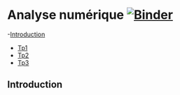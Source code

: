 # Analyse numérique [![Binder](https://mybinder.org/badge_logo.svg)](https://mybinder.org/v2/gh/SarahSabbagh/Analyse_Num/main)
-[Introduction](#Introduction)
- [Tp1](Tp1)
- [Tp2](Tp2)
- [Tp3](Tp3)
## Introduction
